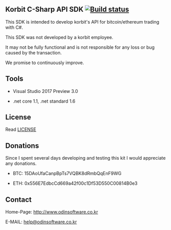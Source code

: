 ## Korbit C-Sharp API SDK [![Build status](https://ci.appveyor.com/api/projects/status/dnp9i3t6sexv9tpa?svg=true)](https://ci.appveyor.com/project/lisa3907/korbit-csharp)

This SDK is intended to develop korbit's API for bitcoin/ethereum trading with C#.

This SDK was not developed by a korbit employee.

It may not be fully functional and is not responsible for any loss or bug caused by the transaction.

We promise to continuously improve.

## Tools

- Visual Studio 2017 Preview 3.0

- .net core 1.1, .net standard 1.6

## License

Read [LICENSE](LICENSE)


## Donations

Since I spent several days developing and testing this kit I would appreciate any donations.

- BTC: 15DAoUfaCanpBpTs7VQBK8dRmbQqEnF9WG

- ETH: 0x556E7EdbcCd669a42f00c1Df53D550C00814B0e3

## Contact

Home-Page: http://www.odinsoftware.co.kr

E-MAIL: help@odinsoftware.co.kr
